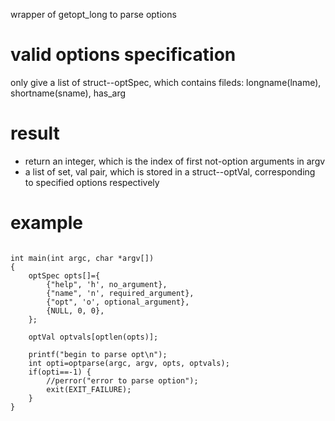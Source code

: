 wrapper of getopt_long to parse options

# valid options specification
only give a list of struct--optSpec, which contains fileds: longname(lname), shortname(sname), has_arg

# result
- return an integer,  which is the index of first not-option arguments in argv
- a list of set, val pair, which is stored in a struct--optVal, corresponding to specified options respectively

# example
<pre><code>
int main(int argc, char *argv[])
{
    optSpec opts[]={
        {"help", 'h', no_argument},
        {"name", 'n', required_argument},
        {"opt", 'o', optional_argument},
        {NULL, 0, 0},
    };

    optVal optvals[optlen(opts)];

    printf("begin to parse opt\n");
    int opti=optparse(argc, argv, opts, optvals);
    if(opti==-1) {
        //perror("error to parse option");
        exit(EXIT_FAILURE);
    }
}
</code></pre>